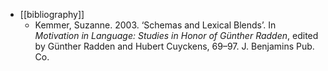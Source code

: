 - [[bibliography]]
	- Kemmer, Suzanne. 2003. ‘Schemas and Lexical Blends’. In *Motivation in Language: Studies in Honor of Günther Radden*, edited by Günther Radden and Hubert Cuyckens, 69–97. J. Benjamins Pub. Co.